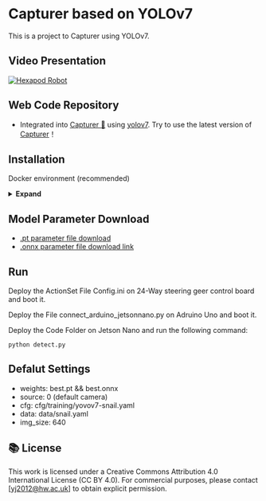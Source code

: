 # Capturer based on YOLOv7

This is a project to Capturer using YOLOv7.

## Video Presentation
[![Hexapod Robot](https://res.cloudinary.com/marcomontalbano/image/upload/v1716715642/video_to_markdown/images/youtube--DM378_XFm8g-c05b58ac6eb4c4700831b2b3070cd403.jpg)](https://youtu.be/DM378_XFm8g "Hexapod Robot")

## Web Code Repository

- Integrated into [Capturer 🤗](https://github.com/juyujing/Capturer) using [yolov7](https://github.com/WongKinYiu/yolov7). Try to use the latest version of [Capturer](https://github.com/juyujing/Capturer)！

## Installation

Docker environment (recommended)
<details><summary> <b>Expand</b> </summary>

``` shell
# create the docker container, you can change the share memory size if you have more.
nvidia-docker run --name capturer -it -v your_datasets_path/:/datasets/ -v your_code_path/:/capturer --shm-size=64g nvcr.io/nvidia/pytorch:21.08-py3

# apt install required packages
apt update
apt install -y zip htop screen libgl1-mesa-glx

# pip install environment required packages
pip install seaborn thop

# pip install cpaturer required packages
pip install -r requirements.txt

# go to code folder
cd /capturer
```
</details>

## Model Parameter Download
- [.pt parameter file download](https://drive.google.com/file/d/1cYjeel8Tn4-sg-7VWGWGWIrWprRs_7OQ/view?usp=sharing)
- [.onnx parameter file download link](https://drive.google.com/file/d/10R5ECCBh2b9J1TIRrAcoTmRHNhMhBM-E/view?usp=sharing)

## Run

Deploy the ActionSet File Config.ini on 24-Way steering geer control board and boot it.

Deploy the File connect_arduino_jetsonnano.py on Adruino Uno and boot it.

Deploy the Code Folder on Jetson Nano and run the following command:

``` shell
python detect.py
```

## Defalut Settings

- weights: best.pt && best.onnx
- source: 0 (default camera)
- cfg: cfg/training/yovov7-snail.yaml
- data: data/snail.yaml
- img_size: 640

## 📚 License
This work is licensed under a Creative Commons Attribution 4.0 International License (CC BY 4.0).
For commercial purposes, please contact [yj2012@hw.ac.uk] to obtain explicit permission.
